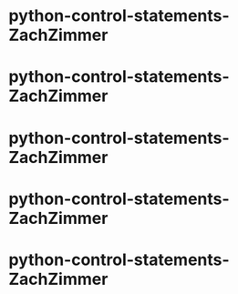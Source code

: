 # python-control-statements-ZachZimmer
# python-control-statements-ZachZimmer
# python-control-statements-ZachZimmer
# python-control-statements-ZachZimmer
# python-control-statements-ZachZimmer
